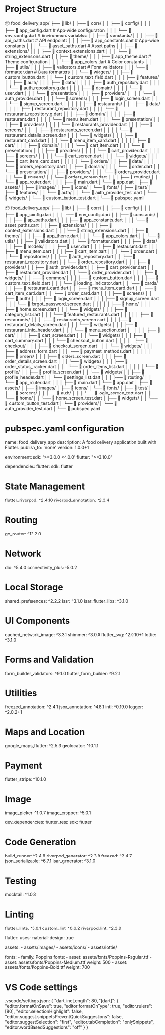 # Project Structure
📦 food_delivery_app/
├── 📂 lib/
│   ├── 📂 core/
│   │   ├── 📂 config/
│   │   │   ├── 📄 app_config.dart      # App-wide configuration
│   │   │   └── 📄 env_config.dart      # Environment variables
│   │   ├── 📂 constants/
│   │   │   ├── 📄 api_paths.dart       # API endpoints
│   │   │   ├── 📄 app_constants.dart   # App-wide constants
│   │   │   └── 📄 asset_paths.dart     # Asset paths
│   │   ├── 📂 extensions/
│   │   │   ├── 📄 context_extensions.dart
│   │   │   └── 📄 string_extensions.dart
│   │   ├── 📂 theme/
│   │   │   ├── 📄 app_theme.dart       # Theme configuration
│   │   │   └── 📄 app_colors.dart      # Color constants
│   │   ├── 📂 utils/
│   │   │   ├── 📄 validators.dart      # Form validators
│   │   │   └── 📄 formatter.dart       # Data formatters
│   │   └── 📂 widgets/
│   │       ├── 📄 custom_button.dart
│   │       └── 📄 custom_text_field.dart
│   │
│   ├── 📂 features/
│   │   ├── 📂 auth/
│   │   │   ├── 📂 data/
│   │   │   │   ├── 📄 auth_repository.dart
│   │   │   │   └── 📄 auth_repository.g.dart
│   │   │   ├── 📂 domain/
│   │   │   │   └── 📄 user.dart
│   │   │   └── 📂 presentation/
│   │   │       ├── 📂 providers/
│   │   │       │   └── 📄 auth_provider.dart
│   │   │       └── 📂 screens/
│   │   │           ├── 📄 login_screen.dart
│   │   │           └── 📄 signup_screen.dart
│   │   │
│   │   ├── 📂 restaurants/
│   │   │   ├── 📂 data/
│   │   │   │   ├── 📄 restaurant_repository.dart
│   │   │   │   └── 📄 restaurant_repository.g.dart
│   │   │   ├── 📂 domain/
│   │   │   │   ├── 📄 restaurant.dart
│   │   │   │   └── 📄 menu_item.dart
│   │   │   └── 📂 presentation/
│   │   │       ├── 📂 providers/
│   │   │       │   └── 📄 restaurants_provider.dart
│   │   │       ├── 📂 screens/
│   │   │       │   ├── 📄 restaurants_screen.dart
│   │   │       │   └── 📄 restaurant_details_screen.dart
│   │   │       └── 📂 widgets/
│   │   │           ├── 📄 restaurant_card.dart
│   │   │           └── 📄 menu_item_card.dart
│   │   │
│   │   ├── 📂 cart/
│   │   │   ├── 📂 domain/
│   │   │   │   └── 📄 cart_item.dart
│   │   │   └── 📂 presentation/
│   │   │       ├── 📂 providers/
│   │   │       │   └── 📄 cart_provider.dart
│   │   │       ├── 📂 screens/
│   │   │       │   └── 📄 cart_screen.dart
│   │   │       └── 📂 widgets/
│   │   │           └── 📄 cart_item_card.dart
│   │   │
│   │   └── 📂 orders/
│   │       ├── 📂 data/
│   │       │   └── 📄 orders_repository.dart
│   │       ├── 📂 domain/
│   │       │   └── 📄 order.dart
│   │       └── 📂 presentation/
│   │           ├── 📂 providers/
│   │           │   └── 📄 orders_provider.dart
│   │           └── 📂 screens/
│   │               └── 📄 orders_screen.dart
│   │
│   ├── 📂 routing/
│   │   └── 📄 app_router.dart
│   │
│   ├── 📄 main.dart
│   └── 📄 app.dart
│
├── 📂 assets/
│   ├── 📂 images/
│   ├── 📂 icons/
│   └── 📂 fonts/
│
├── 📂 test/
│   ├── 📂 features/
│   │   └── 📂 auth/
│   │       └── 📄 auth_provider_test.dart
│   └── 📂 widgets/
│       └── 📄 custom_button_test.dart
│
└── 📄 pubspec.yaml


📦 food_delivery_app/
├── 📂 lib/
│   ├── 📂 core/
│   │   ├── 📂 config/
│   │   │   ├── 📄 app_config.dart
│   │   │   └── 📄 env_config.dart
│   │   ├── 📂 constants/
│   │   │   ├── 📄 api_paths.dart
│   │   │   ├── 📄 app_constants.dart
│   │   │   └── 📄 asset_paths.dart
│   │   ├── 📂 extensions/
│   │   │   ├── 📄 context_extensions.dart
│   │   │   └── 📄 string_extensions.dart
│   │   ├── 📂 theme/
│   │   │   ├── 📄 app_theme.dart
│   │   │   └── 📄 app_colors.dart
│   │   └── 📂 utils/
│   │       ├── 📄 validators.dart
│   │       └── 📄 formatter.dart
│   │
│   ├── 📂 data/
│   │   ├── 📂 models/
│   │   │   ├── 📄 user.dart
│   │   │   ├── 📄 restaurant.dart
│   │   │   ├── 📄 menu_item.dart
│   │   │   ├── 📄 cart_item.dart
│   │   │   └── 📄 order.dart
│   │   └── 📂 repositories/
│   │       ├── 📄 auth_repository.dart
│   │       ├── 📄 restaurant_repository.dart
│   │       └── 📄 order_repository.dart
│   │
│   ├── 📂 providers/
│   │   ├── 📄 auth_provider.dart
│   │   ├── 📄 cart_provider.dart
│   │   ├── 📄 restaurant_provider.dart
│   │   └── 📄 order_provider.dart
│   │
│   ├── 📂 widgets/
│   │   ├── 📂 common/
│   │   │   ├── 📄 custom_button.dart
│   │   │   ├── 📄 custom_text_field.dart
│   │   │   └── 📄 loading_indicator.dart
│   │   └── 📂 cards/
│   │       ├── 📄 restaurant_card.dart
│   │       ├── 📄 menu_item_card.dart
│   │       ├── 📄 cart_item_card.dart
│   │       └── 📄 order_card.dart
│   │
│   ├── 📂 screens/
│   │   ├── 📂 auth/
│   │   │   ├── 📄 login_screen.dart
│   │   │   ├── 📄 signup_screen.dart
│   │   │   └── 📄 forgot_password_screen.dart
│   │   │
│   │   ├── 📂 home/
│   │   │   ├── 📄 home_screen.dart
│   │   │   └── 📂 widgets/
│   │   │       ├── 📄 category_list.dart
│   │   │       └── 📄 featured_restaurants.dart
│   │   │
│   │   ├── 📂 restaurants/
│   │   │   ├── 📄 restaurants_screen.dart
│   │   │   ├── 📄 restaurant_details_screen.dart
│   │   │   └── 📂 widgets/
│   │   │       ├── 📄 restaurant_info_header.dart
│   │   │       └── 📄 menu_section.dart
│   │   │
│   │   ├── 📂 cart/
│   │   │   ├── 📄 cart_screen.dart
│   │   │   └── 📂 widgets/
│   │   │       ├── 📄 cart_summary.dart
│   │   │       └── 📄 checkout_button.dart
│   │   │
│   │   ├── 📂 checkout/
│   │   │   ├── 📄 checkout_screen.dart
│   │   │   └── 📂 widgets/
│   │   │       ├── 📄 address_form.dart
│   │   │       └── 📄 payment_methods.dart
│   │   │
│   │   ├── 📂 orders/
│   │   │   ├── 📄 orders_screen.dart
│   │   │   ├── 📄 order_details_screen.dart
│   │   │   └── 📂 widgets/
│   │   │       ├── 📄 order_status_tracker.dart
│   │   │       └── 📄 order_items_list.dart
│   │   │
│   │   └── 📂 profile/
│   │       ├── 📄 profile_screen.dart
│   │       └── 📂 widgets/
│   │           ├── 📄 profile_header.dart
│   │           └── 📄 settings_list.dart
│   │
│   ├── 📂 routing/
│   │   └── 📄 app_router.dart
│   │
│   ├── 📄 main.dart
│   └── 📄 app.dart
│
├── 📂 assets/
│   ├── 📂 images/
│   ├── 📂 icons/
│   └── 📂 fonts/
│
├── 📂 test/
│   ├── 📂 screens/
│   │   ├── 📂 auth/
│   │   │   └── 📄 login_screen_test.dart
│   │   └── 📂 home/
│   │       └── 📄 home_screen_test.dart
│   ├── 📂 widgets/
│   │   └── 📄 custom_button_test.dart
│   └── 📂 providers/
│       └── 📄 auth_provider_test.dart
│
└── 📄 pubspec.yaml

# pubspec.yaml configuration
name: food_delivery_app
description: A food delivery application built with Flutter.
publish_to: 'none'
version: 1.0.0+1

environment:
  sdk: '>=3.0.0 <4.0.0'
  flutter: ">=3.10.0"

dependencies:
  flutter:
    sdk: flutter
  # State Management
  flutter_riverpod: ^2.4.10
  riverpod_annotation: ^2.3.4
  
  # Routing
  go_router: ^13.2.0
  
  # Network
  dio: ^5.4.0
  connectivity_plus: ^5.0.2
  
  # Local Storage
  shared_preferences: ^2.2.2
  isar: ^3.1.0
  isar_flutter_libs: ^3.1.0
  
  # UI Components
  cached_network_image: ^3.3.1
  shimmer: ^3.0.0
  flutter_svg: ^2.0.10+1
  lottie: ^3.1.0
  
  # Forms and Validation
  form_builder_validators: ^9.1.0
  flutter_form_builder: ^9.2.1
  
  # Utilities
  freezed_annotation: ^2.4.1
  json_annotation: ^4.8.1
  intl: ^0.19.0
  logger: ^2.0.2+1
  
  # Maps and Location
  google_maps_flutter: ^2.5.3
  geolocator: ^10.1.1
  
  # Payment
  flutter_stripe: ^10.1.0
  
  # Image
  image_picker: ^1.0.7
  image_cropper: ^5.0.1

dev_dependencies:
  flutter_test:
    sdk: flutter
  
  # Code Generation
  build_runner: ^2.4.8
  riverpod_generator: ^2.3.9
  freezed: ^2.4.7
  json_serializable: ^6.7.1
  isar_generator: ^3.1.0
  
  # Testing
  mocktail: ^1.0.3
  
  # Linting
  flutter_lints: ^3.0.1
  custom_lint: ^0.6.2
  riverpod_lint: ^2.3.9

flutter:
  uses-material-design: true
  
  assets:
    - assets/images/
    - assets/icons/
    - assets/lottie/
  
  fonts:
    - family: Poppins
      fonts:
        - asset: assets/fonts/Poppins-Regular.ttf
        - asset: assets/fonts/Poppins-Medium.ttf
          weight: 500
        - asset: assets/fonts/Poppins-Bold.ttf
          weight: 700

# VS Code settings
.vscode/settings.json:
{
  "dart.lineLength": 80,
  "[dart]": {
    "editor.formatOnSave": true,
    "editor.formatOnType": true,
    "editor.rulers": [80],
    "editor.selectionHighlight": false,
    "editor.suggest.snippetsPreventQuickSuggestions": false,
    "editor.suggestSelection": "first",
    "editor.tabCompletion": "onlySnippets",
    "editor.wordBasedSuggestions": "off"
  }
}